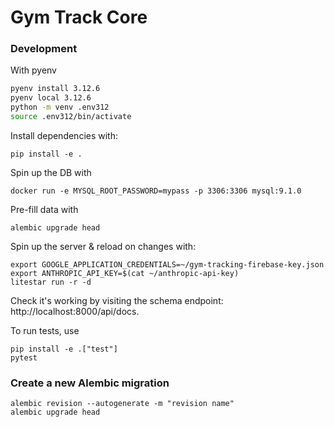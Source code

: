 # Gym Track Core

### Development

With pyenv

```bash
pyenv install 3.12.6
pyenv local 3.12.6
python -m venv .env312
source .env312/bin/activate
```

Install dependencies with:
```
pip install -e .
```

Spin up the DB with
```
docker run -e MYSQL_ROOT_PASSWORD=mypass -p 3306:3306 mysql:9.1.0
```

Pre-fill data with
```
alembic upgrade head
```


Spin up the server & reload on changes with:
```
export GOOGLE_APPLICATION_CREDENTIALS=~/gym-tracking-firebase-key.json
export ANTHROPIC_API_KEY=$(cat ~/anthropic-api-key)
litestar run -r -d
```

Check it's working by visiting the schema endpoint: http://localhost:8000/api/docs.

To run tests, use
```
pip install -e .["test"]
pytest
```

### Create a new Alembic migration

```
alembic revision --autogenerate -m "revision name"
alembic upgrade head
```
